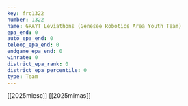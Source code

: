 ```yaml
---
key: frc1322
number: 1322
name: GRAYT Leviathons (Genesee Robotics Area Youth Team)
epa_end: 0
auto_epa_end: 0
teleop_epa_end: 0
endgame_epa_end: 0
winrate: 0
district_epa_rank: 0
district_epa_percentile: 0
type: Team
---
```

[[2025miesc]]
[[2025mimas]]

